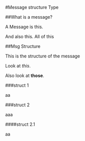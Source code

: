 #Message structure Type

##What is a message?

A Message is this.

And also this. All of this

##Msg Structure

This is the structure of the message

Look at *this*.

Also look at **those**.

###struct 1

aa

###struct 2

aaa

####struct 2.1

aa